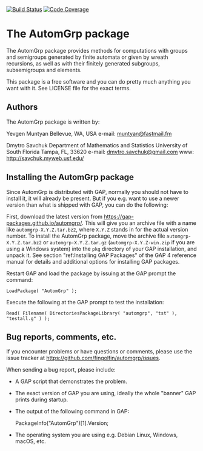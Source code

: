 [![Build Status](https://github.com/gap-packages/automgrp/workflows/CI/badge.svg?branch=master)](https://github.com/gap-packages/automgrp/actions?query=workflow%3ACI+branch%3Amaster)
[![Code Coverage](https://codecov.io/github/gap-packages/automgrp/coverage.svg)](https://codecov.io/gh/gap-packages/automgrp)

The AutomGrp package
====================

The AutomGrp package provides methods for computations with groups and
semigroups generated by finite automata or given by wreath recursions, as well
as with their finitely generated subgroups, subsemigroups and elements.

This package is a free software and you can do pretty much anything you want
with it. See LICENSE file for the exact terms.


Authors
-------

The AutomGrp package is written by:

Yevgen Muntyan
Bellevue, WA, USA
e-mail: muntyan@fastmail.fm

Dmytro Savchuk
Department of Mathematics and Statistics
University of South Florida
Tampa, FL, 33620
e-mail: dmytro.savchuk@gmail.com
www: http://savchuk.myweb.usf.edu/


Installing the AutomGrp package
-------------------------------

Since AutomGrp is distributed with GAP, normally you should not have to install it,
it will already be present. But if you e.g. want to use a newer version than what is
shipped with GAP, you can do the following:

First, download the latest version from <https://gap-packages.github.io/automgrp/>.
This will give you an archive file with a name like `automgrp-X.Y.Z.tar.bz2`, where
`X.Y.Z` stands in for the actual version number.
To install the AutomGrp package, move the archive file `automgrp-X.Y.Z.tar.bz2` or
`automgrp-X.Y.Z.tar.gz` (`automgrp-X.Y.Z-win.zip` if you are using a Windows system)
into the `pkg` directory of your GAP installation, and unpack it. See section
"ref:Installing GAP Packages" of the GAP 4 reference manual for details and
additional options for installing GAP packages.

Restart GAP and load the package by issuing at the GAP prompt the command:

    LoadPackage( "AutomGrp" );


Execute the following at the GAP prompt to test the installation:

    Read( Filename( DirectoriesPackageLibrary( "automgrp", "tst" ), "testall.g" ) );


Bug reports, comments, etc.
---------------------------

If you encounter problems or have questions or comments, please use the
issue tracker at <https://github.com/fingolfin/automgrp/issues>.

When sending a bug report, please include:

* A GAP script that demonstrates the problem.

* The exact version of GAP you are using, ideally the whole "banner"
  GAP prints during startup.

* The output of the following command in GAP:

  PackageInfo("AutomGrp")[1].Version;

* The operating system you are using e.g. Debian Linux, Windows, macOS, etc.
